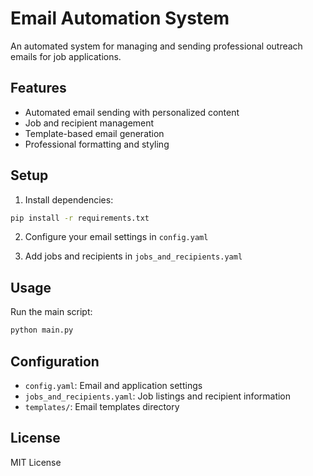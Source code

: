 # Email Automation System

An automated system for managing and sending professional outreach emails for job applications.

## Features

- Automated email sending with personalized content
- Job and recipient management
- Template-based email generation
- Professional formatting and styling

## Setup

1. Install dependencies:
```bash
pip install -r requirements.txt
```

2. Configure your email settings in `config.yaml`

3. Add jobs and recipients in `jobs_and_recipients.yaml`

## Usage

Run the main script:
```bash
python main.py
```

## Configuration

- `config.yaml`: Email and application settings
- `jobs_and_recipients.yaml`: Job listings and recipient information
- `templates/`: Email templates directory

## License

MIT License 